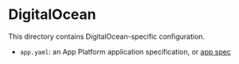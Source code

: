 # DigitalOcean

This directory contains DigitalOcean-specific configuration.

* `app.yaml`: an App Platform application specification, or [app spec][]

[app spec]: https://docs.digitalocean.com/glossary/app-spec/
